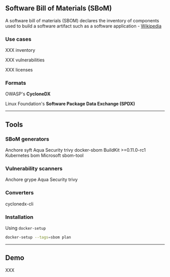 ## Software Bill of Materials (SBoM)

<i class="fa-solid fa-quote-left fa-2x fa-pull-left"></i>A software bill of materials (SBOM) declares the inventory of components used to build a software artifact such as a software application - [Wikipedia](https://en.wikipedia.org/wiki/Software_supply_chain)

### Use cases

XXX inventory

XXX vulnerabilities

XXX licenses

### Formats

OWASP's **CycloneDX** [](https://cyclonedx.org/)

Linux Foundation's **Software Package Data Exchange (SPDX)** [](https://spdx.dev/)

---

## Tools

### SBoM generators

Anchore syft [](https://github.com/anchore/syft) <i class="fa fa-pipe"></i> Aqua Security trivy [](https://github.com/aquasecurity/trivy) <i class="fa fa-pipe"></i> docker-sbom [](https://github.com/docker/sbom-cli-plugin) <i class="fa fa-pipe"></i> BuildKit >=0.11.0-rc1 [](https://github.com/moby/buildkit/blob/master/docs/attestation-storage.md) <i class="fa fa-pipe"></i> Kubernetes bom [](https://github.com/kubernetes-sigs/bom) <i class="fa fa-pipe"></i> Microsoft sbom-tool [](https://github.com/microsoft/sbom-tool)

### Vulnerability scanners

Anchore grype [](https://github.com/anchore/grype) <i class="fa fa-pipe"></i> Aqua Security trivy [](https://github.com/aquasecurity/trivy)

### Converters

cyclonedx-cli [](https://github.com/CycloneDX/cyclonedx-cli)

### Installation

Using `docker-setup` [](https://github.com/nicholasdille/docker-setup)

```bash
docker-setup --tags=sbom plan
```

---

## Demo

XXX